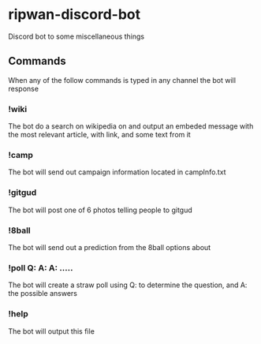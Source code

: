 # ripwan-discord-bot
Discord bot to some miscellaneous things

## Commands
When any of the follow commands is typed in any channel the bot will response


### !wiki <some text>
The bot do a search on wikipedia on <some text> and output an embeded message with the most relevant article, with link, and some text from it

### !camp
The bot will send out campaign information located in campInfo.txt

### !gitgud
The bot will post one of 6 photos telling people to gitgud

### !8ball <some text>
The bot will send out a prediction from the 8ball options about <some text>

### !poll Q: <some text> A: <some text> A: <some text> .....
The bot will create a straw poll using Q: to determine the question, and A: the possible answers

### !help
The bot will output this file